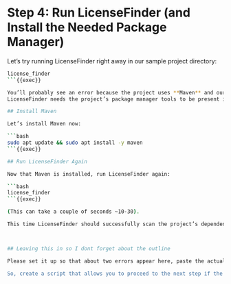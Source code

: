 # Step 4: Run LicenseFinder (and Install the Needed Package Manager)

Let’s try running LicenseFinder right away in our sample project directory:

```bash
license_finder
```{{exec}}

You’ll probably see an error because the project uses **Maven** and our environment doesn’t have Maven installed yet.  
LicenseFinder needs the project’s package manager tools to be present in order to detect and scan dependencies.

## Install Maven

Let’s install Maven now:

```bash
sudo apt update && sudo apt install -y maven
```{{exec}}

## Run LicenseFinder Again

Now that Maven is installed, run LicenseFinder again:

```bash
license_finder
```{{exec}}

(This can take a couple of seconds ~10-30).

This time LicenseFinder should successfully scan the project’s dependencies and print a license report.



## Leaving this in so I dont forget about the outline

Please set it up so that about two errors appear here, paste the actual software license URL, and let us fix it to ensure it's okay.

So, create a script that allows you to proceed to the next step if the answer is correct.